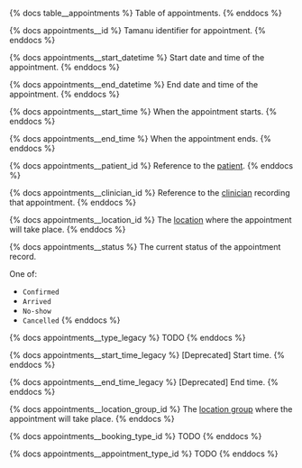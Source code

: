 {% docs table__appointments %}
Table of appointments.
{% enddocs %}

{% docs appointments__id %}
Tamanu identifier for appointment.
{% enddocs %}

{% docs appointments__start_datetime %}
Start date and time of the appointment.
{% enddocs %}

{% docs appointments__end_datetime %}
End date and time of the appointment.
{% enddocs %}

{% docs appointments__start_time %}
When the appointment starts.
{% enddocs %}

{% docs appointments__end_time %}
When the appointment ends.
{% enddocs %}

{% docs appointments__patient_id %}
Reference to the [patient](#!/source/source.tamanu.tamanu.patients).
{% enddocs %}

{% docs appointments__clinician_id %}
Reference to the [clinician](#!/source/source.tamanu.tamanu.users) recording that appointment.
{% enddocs %}

{% docs appointments__location_id %}
The [location](#!/source/source.tamanu.tamanu.locations) where the appointment will take place.
{% enddocs %}

{% docs appointments__status %}
The current status of the appointment record.

One of:
- `Confirmed`
- `Arrived`
- `No-show`
- `Cancelled`
{% enddocs %}

{% docs appointments__type_legacy %}
TODO
{% enddocs %}

{% docs appointments__start_time_legacy %}
[Deprecated] Start time.
{% enddocs %}

{% docs appointments__end_time_legacy %}
[Deprecated] End time.
{% enddocs %}

{% docs appointments__location_group_id %}
The [location group](#!/source/source.tamanu.tamanu.location_groups) where the appointment will take place.
{% enddocs %}

{% docs appointments__booking_type_id %}
TODO
{% enddocs %}

{% docs appointments__appointment_type_id %}
TODO
{% enddocs %}
